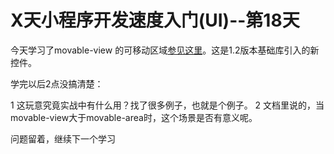 # X天小程序开发速度入门(UI)--第18天

今天学习了movable-view 的可移动区域[参见这里](https://github.com/tangyouhua/wx-mini-rogram/blob/master/component/movable-view/movable-view.md)。这是1.2版本基础库引入的新控件。

学完以后2点没搞清楚：

1 这玩意究竟实战中有什么用？找了很多例子，也就是个例子。
2 文档里说的，当movable-view大于movable-area时，这个场景是否有意义呢。

问题留着，继续下一个学习